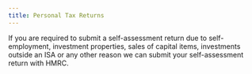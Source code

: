 ```yaml
---
title: Personal Tax Returns
---
```

If you are required to submit a self-assessment return due to self-employment, investment properties, sales of capital items, investments outside an ISA or any other reason we can submit your self-assessment return with HMRC.